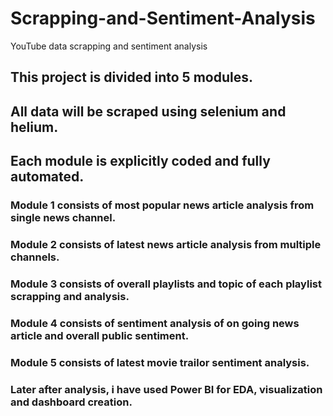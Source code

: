 # Scrapping-and-Sentiment-Analysis
YouTube data scrapping and sentiment analysis

## This project is divided into 5 modules.
## All data will be scraped using selenium and helium.
## Each module is explicitly coded and fully automated.
### Module 1 consists of most popular news article analysis from single news channel.
### Module 2 consists of latest news article analysis from multiple channels.
### Module 3 consists of overall playlists and topic of each playlist scrapping and analysis.
### Module 4 consists of sentiment analysis of on going news article and overall public sentiment.
### Module 5 consists of latest movie trailor sentiment analysis.
### Later after analysis, i have used Power BI for EDA, visualization and dashboard creation.
